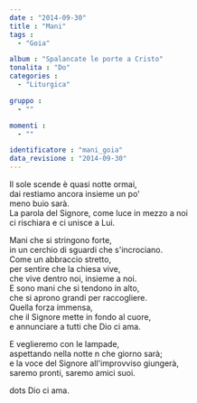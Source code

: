 ```yaml
---
date : "2014-09-30"
title : "Mani"
tags : 
  - "Goia"

album : "Spalancate le porte a Cristo"
tonalita : "Do"
categories : 
  - "Liturgica"

gruppo : 
  - ""

momenti : 
  - ""

identificatore : "mani_goia"
data_revisione : "2014-09-30"
---
```

  
  
Il sole scende  è quasi notte ormai,   
dai restiamo ancora insieme un po'   
meno buio sarà.   
La parola del Signore, come luce in mezzo a noi  
ci rischiara  e ci unisce a Lui.   
  
  
Mani che si stringono forte,  
in un cerchio di sguardi che s'incrociano.  
Come un abbraccio stretto,  
per sentire che la chiesa vive,  
che vive dentro noi, insieme a noi.   
E sono mani che si tendono in alto,  
che si aprono grandi per raccogliere.   
Quella forza immensa,   
che il Signore mette in fondo al cuore,  
e annunciare a tutti che Dio ci ama.   
  
  
E veglieremo  con le lampade,   
aspettando nella notte  n che giorno sarà;   
e la voce del Signore all'improvviso giungerà,  
saremo pronti,  saremo amici suoi.   
  
  
dots Dio ci ama.  
  
